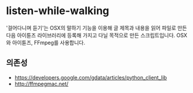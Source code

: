 listen-while-walking
====================

'걸어다니며 듣기'는 OSX의 말하기 기능을 이용해 글 제목과 내용을 읽어 파일로 만든 다음 아이튠즈 라이브러리에 등록해 가지고 다닐 목적으로 만든 스크립트입니다. OSX와 아이튠즈, FFmpeg를 사용합니다.

의존성
-----
* https://developers.google.com/gdata/articles/python_client_lib
* http://ffmpegmac.net/
